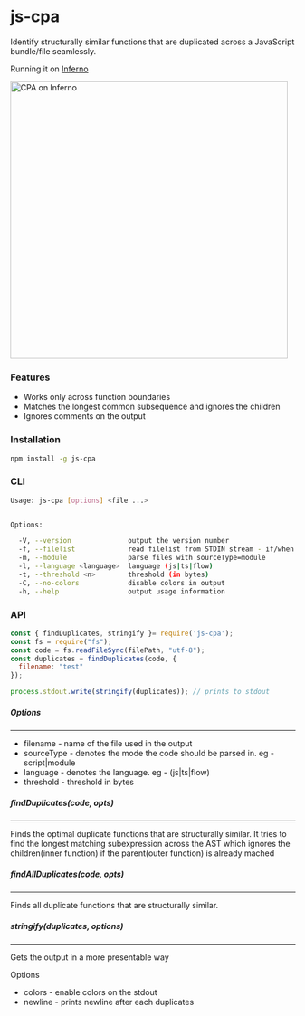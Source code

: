 # js-cpa

Identify structurally similar functions that are duplicated across a JavaScript bundle/file seamlessly.

Running it on [Inferno](https://github.com/infernojs/inferno)

<img width="490" alt="CPA on Inferno" src="https://user-images.githubusercontent.com/3902525/28320650-6bd7632e-6bd1-11e7-9837-2af42c79c687.png">

### Features

+ Works only across function boundaries
+ Matches the longest common subsequence and ignores the children
+ Ignores comments on the output

### Installation

```sh
npm install -g js-cpa
```

### CLI
```sh
Usage: js-cpa [options] <file ...>


Options:

  -V, --version              output the version number
  -f, --filelist             read filelist from STDIN stream - if/when you cross ARG_MAX. eg: ls *.js | js-cpa -f
  -m, --module               parse files with sourceType=module
  -l, --language <language>  language (js|ts|flow)
  -t, --threshold <n>        threshold (in bytes)
  -C, --no-colors            disable colors in output
  -h, --help                 output usage information
```

### API

```js
const { findDuplicates, stringify }= require('js-cpa');
const fs = require("fs");
const code = fs.readFileSync(filePath, "utf-8");
const duplicates = findDuplicates(code, {
  filename: "test"
});

process.stdout.write(stringify(duplicates)); // prints to stdout
```

##### Options
------
+ filename - name of the file used in the output
+ sourceType - denotes the mode the code should be parsed in. eg - script|module
+ language - denotes the language. eg - (js|ts|flow)
+ threshold - threshold in bytes

##### findDuplicates(code, opts)
------
Finds the optimal duplicate functions that are structurally similar. It tries to find the longest matching subexpression across the AST which ignores the children(inner function) if the parent(outer function) is already mached

##### findAllDuplicates(code, opts)
------
Finds all duplicate functions that are structurally similar.

##### stringify(duplicates, options)
------
Gets the output in a more presentable way

Options
+ colors - enable colors on the stdout
+ newline - prints newline after each duplicates
